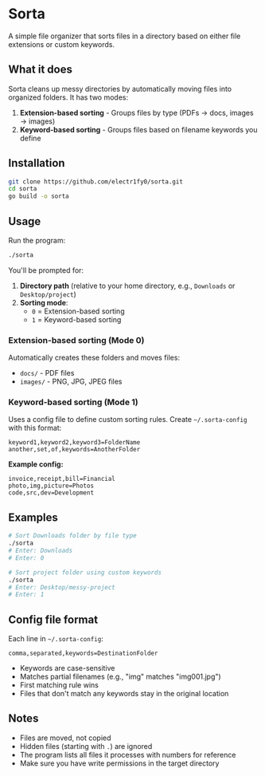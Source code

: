 # Sorta

A simple file organizer that sorts files in a directory based on either file extensions or custom keywords.

## What it does

Sorta cleans up messy directories by automatically moving files into organized folders. It has two modes:

1. **Extension-based sorting** - Groups files by type (PDFs → docs, images → images)
2. **Keyword-based sorting** - Groups files based on filename keywords you define

## Installation

```bash
git clone https://github.com/electr1fy0/sorta.git
cd sorta
go build -o sorta
```

## Usage

Run the program:
```bash
./sorta
```

You'll be prompted for:
1. **Directory path** (relative to your home directory, e.g., `Downloads` or `Desktop/project`)
2. **Sorting mode**:
   - `0` = Extension-based sorting
   - `1` = Keyword-based sorting

### Extension-based sorting (Mode 0)

Automatically creates these folders and moves files:
- `docs/` - PDF files
- `images/` - PNG, JPG, JPEG files

### Keyword-based sorting (Mode 1)

Uses a config file to define custom sorting rules. Create `~/.sorta-config` with this format:

```
keyword1,keyword2,keyword3=FolderName
another,set,of,keywords=AnotherFolder
```

**Example config:**
```
invoice,receipt,bill=Financial
photo,img,picture=Photos
code,src,dev=Development
```

## Examples

```bash
# Sort Downloads folder by file type
./sorta
# Enter: Downloads
# Enter: 0

# Sort project folder using custom keywords
./sorta
# Enter: Desktop/messy-project
# Enter: 1
```

## Config file format

Each line in `~/.sorta-config`:
```
comma,separated,keywords=DestinationFolder
```

- Keywords are case-sensitive
- Matches partial filenames (e.g., "img" matches "img001.jpg")
- First matching rule wins
- Files that don't match any keywords stay in the original location

## Notes

- Files are moved, not copied
- Hidden files (starting with `.`) are ignored
- The program lists all files it processes with numbers for reference
- Make sure you have write permissions in the target directory
